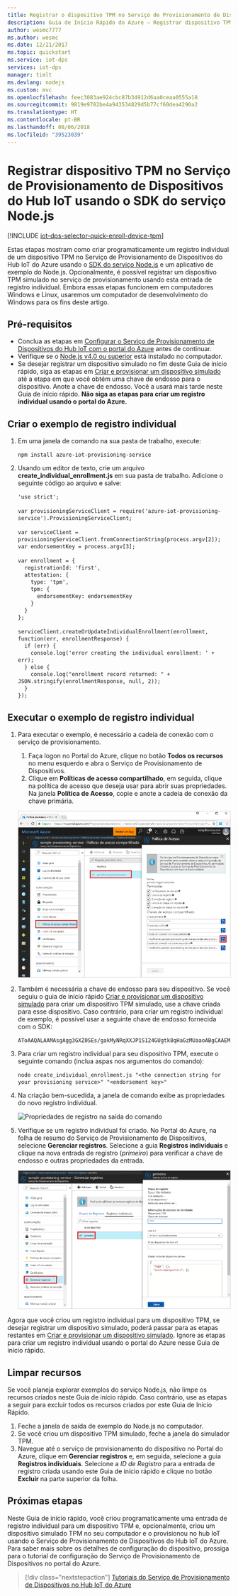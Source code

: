 ```yaml
---
title: Registrar o dispositivo TPM no Serviço de Provisionamento de Dispositivos do Azure usando Node.js | Microsoft Docs
description: Guia de Início Rápido do Azure – Registrar dispositivo TPM no Serviço de Provisionamento de Dispositivos do Hub IoT usando o SDK do serviço Node.js
author: wesmc7777
ms.author: wesmc
ms.date: 12/21/2017
ms.topic: quickstart
ms.service: iot-dps
services: iot-dps
manager: timlt
ms.devlang: nodejs
ms.custom: mvc
ms.openlocfilehash: feec3083ae924cbc87b34912d6aa0ceaa0555a18
ms.sourcegitcommit: 9819e9782be4a943534829d5b77cf60dea4290a2
ms.translationtype: HT
ms.contentlocale: pt-BR
ms.lasthandoff: 08/06/2018
ms.locfileid: "39523039"
---
```

# <a name="enroll-tpm-device-to-iot-hub-device-provisioning-service-using-nodejs-service-sdk"></a>Registrar dispositivo TPM no Serviço de Provisionamento de Dispositivos do Hub IoT usando o SDK do serviço Node.js

[!INCLUDE [iot-dps-selector-quick-enroll-device-tpm](../../includes/iot-dps-selector-quick-enroll-device-tpm.md)]


Estas etapas mostram como criar programaticamente um registro individual de um dispositivo TPM no Serviço de Provisionamento de Dispositivos do Hub IoT do Azure usando o [SDK do serviço Node.js](https://github.com/Azure/azure-iot-sdk-node) e um aplicativo de exemplo do Node.js. Opcionalmente, é possível registrar um dispositivo TPM simulado no serviço de provisionamento usando esta entrada de registro individual. Embora essas etapas funcionem em computadores Windows e Linux, usaremos um computador de desenvolvimento do Windows para os fins deste artigo.

## <a name="prerequisites"></a>Pré-requisitos

- Conclua as etapas em [Configurar o Serviço de Provisionamento de Dispositivos do Hub IoT com o portal do Azure](./quick-setup-auto-provision.md) antes de continuar. 
-  Verifique se o [Node.js v4.0 ou superior](https://nodejs.org) está instalado no computador.
- Se desejar registrar um dispositivo simulado no fim deste Guia de início rápido, siga as etapas em [Criar e provisionar um dispositivo simulado](quick-create-simulated-device.md) até a etapa em que você obtém uma chave de endosso para o dispositivo. Anote a chave de endosso. Você a usará mais tarde neste Guia de início rápido. **Não siga as etapas para criar um registro individual usando o portal do Azure.**
 
## <a name="create-the-individual-enrollment-sample"></a>Criar o exemplo de registro individual 

 
1. Em uma janela de comando na sua pasta de trabalho, execute:
  
    ```cmd\sh
    npm install azure-iot-provisioning-service
    ```  

2. Usando um editor de texto, crie um arquivo **create_individual_enrollment.js** em sua pasta de trabalho. Adicione o seguinte código ao arquivo e salve:

    ```
    'use strict';

    var provisioningServiceClient = require('azure-iot-provisioning-service').ProvisioningServiceClient;

    var serviceClient = provisioningServiceClient.fromConnectionString(process.argv[2]);
    var endorsementKey = process.argv[3];

    var enrollment = {
      registrationId: 'first',
      attestation: {
        type: 'tpm',
        tpm: {
          endorsementKey: endorsementKey
        }
      }
    };

    serviceClient.createOrUpdateIndividualEnrollment(enrollment, function(err, enrollmentResponse) {
      if (err) {
        console.log('error creating the individual enrollment: ' + err);
      } else {
        console.log("enrollment record returned: " + JSON.stringify(enrollmentResponse, null, 2));
      }
    });
    ````

## <a name="run-the-individual-enrollment-sample"></a>Executar o exemplo de registro individual
  
1. Para executar o exemplo, é necessário a cadeia de conexão com o serviço de provisionamento. 
    1. Faça logon no Portal do Azure, clique no botão **Todos os recursos** no menu esquerdo e abra o Serviço de Provisionamento de Dispositivos. 
    2. Clique em **Políticas de acesso compartilhado**, em seguida, clique na política de acesso que deseja usar para abrir suas propriedades. Na janela **Política de Acesso**, copie e anote a cadeia de conexão da chave primária. 

    ![Obter uma cadeia de conexão de serviço de provisionamento do portal](./media/quick-enroll-device-tpm-node/get-service-connection-string.png) 


2. Também é necessária a chave de endosso para seu dispositivo. Se você seguiu o guia de início rápido [Criar e provisionar um dispositivo simulado](quick-create-simulated-device.md) para criar um dispositivo TPM simulado, use a chave criada para esse dispositivo. Caso contrário, para criar um registro individual de exemplo, é possível usar a seguinte chave de endosso fornecida com o SDK:

    ```
    AToAAQALAAMAsgAgg3GXZ0SEs/gakMyNRqXXJP1S124GUgtk8qHaGzMUaaoABgCAAEMAEAgAAAAAAAEAxsj2gUScTk1UjuioeTlfGYZrrimExB+bScH75adUMRIi2UOMxG1kw4y+9RW/IVoMl4e620VxZad0ARX2gUqVjYO7KPVt3dyKhZS3dkcvfBisBhP1XH9B33VqHG9SHnbnQXdBUaCgKAfxome8UmBKfe+naTsE5fkvjb/do3/dD6l4sGBwFCnKRdln4XpM03zLpoHFao8zOwt8l/uP3qUIxmCYv9A7m69Ms+5/pCkTu/rK4mRDsfhZ0QLfbzVI6zQFOKF/rwsfBtFeWlWtcuJMKlXdD8TXWElTzgh7JS4qhFzreL0c1mI0GCj+Aws0usZh7dLIVPnlgZcBhgy1SSDQMQ==
    ```

3. Para criar um registro individual para seu dispositivo TPM, execute o seguinte comando (inclua aspas nos argumentos do comando):
 
     ```cmd\sh
     node create_individual_enrollment.js "<the connection string for your provisioning service>" "<endorsement key>"
     ```
 
3. Na criação bem-sucedida, a janela de comando exibe as propriedades do novo registro individual.

    ![Propriedades de registro na saída do comando](./media/quick-enroll-device-tpm-node/output.png) 

4. Verifique se um registro individual foi criado. No Portal do Azure, na folha de resumo do Serviço de Provisionamento de Dispositivos, selecione **Gerenciar registros**. Selecione a guia **Registros individuais** e clique na nova entrada de registro (*primeiro*) para verificar a chave de endosso e outras propriedades da entrada.

    ![Propriedades de registro no portal](./media/quick-enroll-device-tpm-node/verify-enrollment-portal.png) 
 
Agora que você criou um registro individual para um dispositivo TPM, se desejar registrar um dispositivo simulado, poderá passar para as etapas restantes em [Criar e provisionar um dispositivo simulado](quick-create-simulated-device.md). Ignore as etapas para criar um registro individual usando o portal do Azure nesse Guia de início rápido.

## <a name="clean-up-resources"></a>Limpar recursos
Se você planeja explorar exemplos do serviço Node.js, não limpe os recursos criados neste Guia de início rápido. Caso contrário, use as etapas a seguir para excluir todos os recursos criados por este Guia de Início Rápido.

1. Feche a janela de saída de exemplo do Node.js no computador.
1. Se você criou um dispositivo TPM simulado, feche a janela do simulador TPM.
2. Navegue até o serviço de provisionamento do dispositivo no Portal do Azure, clique em **Gerenciar registros** e, em seguida, selecione a guia **Registros individuais**. Selecione a *ID de Registro* para a entrada de registro criada usando este Guia de início rápido e clique no botão **Excluir** na parte superior da folha. 
 
## <a name="next-steps"></a>Próximas etapas
Neste Guia de início rápido, você criou programaticamente uma entrada de registro individual para um dispositivo TPM e, opcionalmente, criou um dispositivo simulado TPM no seu computador e o provisionou no hub IoT usando o Serviço de Provisionamento de Dispositivos do Hub IoT do Azure. Para saber mais sobre os detalhes de configuração do dispositivo, prossiga para o tutorial de configuração do Serviço de Provisionamento de Dispositivos no portal do Azure. 
 
> [!div class="nextstepaction"]
> [Tutoriais do Serviço de Provisionamento de Dispositivos no Hub IoT do Azure](./tutorial-set-up-cloud.md)